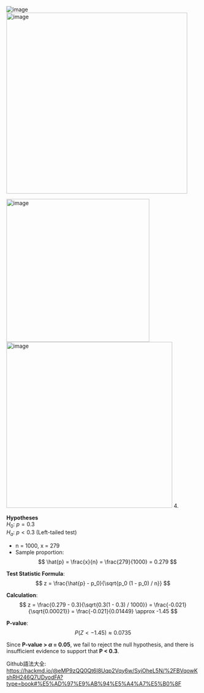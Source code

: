 ![image](https://github.com/user-attachments/assets/b2d8f278-1e01-49e9-afe8-91a20ad3878f)
<img width="472" alt="image" src="https://github.com/user-attachments/assets/4efd61e8-db23-43c0-8730-ae85efb16fc1">




<img width="373" alt="image" src="https://github.com/user-attachments/assets/8bc6b645-71bd-4c75-9240-d6e13158742b">







<img width="433" alt="image" src="https://github.com/user-attachments/assets/6ac854d0-b5bc-49fe-8620-54ff5183c3f1">
4.

**Hypotheses**  
$H_0$: $p = 0.3$  
$H_a$: $p < 0.3$ (Left-tailed test)  

- n = 1000, x = 279  
- Sample proportion:  
  $$
  \hat{p} = \frac{x}{n} = \frac{279}{1000} = 0.279
  $$

**Test Statistic Formula**:  
$$
z = \frac{\hat{p} - p_0}{\sqrt{p_0 (1 - p_0) / n}}
$$

**Calculation**:  
$$
z = \frac{0.279 - 0.3}{\sqrt{0.3(1 - 0.3) / 1000}}  
   = \frac{-0.021}{\sqrt{0.00021}}  
   = \frac{-0.021}{0.01449} \approx -1.45
$$

**P-value**:  
$$
P(Z < -1.45) \approx 0.0735
$$

Since **P-value > $\alpha$ = 0.05**, we fail to reject the null hypothesis, and there is insufficient evidence to support that **P < 0.3**.




Github語法大全:
https://hackmd.io/@eMP9zQQ0Qt6I8Uqp2Vqy6w/SyiOheL5N/%2FBVqowKshRH246Q7UDyodFA?type=book#%E5%AD%97%E9%AB%94%E5%A4%A7%E5%B0%8F

